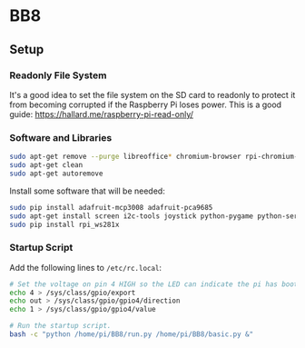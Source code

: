 # BB8

## Setup

### Readonly File System

It's a good idea to set the file system on the SD card to readonly to protect it from becoming corrupted if the Raspberry Pi loses power. This is a good guide: https://hallard.me/raspberry-pi-read-only/

### Software and Libraries
```bash
sudo apt-get remove --purge libreoffice* chromium-browser rpi-chromium-mods
sudo apt-get clean
sudo apt-get autoremove
```

Install some software that will be needed:
```bash
sudo pip install adafruit-mcp3008 adafruit-pca9685
sudo apt-get install screen i2c-tools joystick python-pygame python-serial python-bluetooth pi-bluetooth omxplayer
sudo pip install rpi_ws281x
```

### Startup Script

Add the following lines to `/etc/rc.local`:
```bash
# Set the voltage on pin 4 HIGH so the LED can indicate the pi has booted up.
echo 4 > /sys/class/gpio/export
echo out > /sys/class/gpio/gpio4/direction
echo 1 > /sys/class/gpio/gpio4/value

# Run the startup script.
bash -c "python /home/pi/BB8/run.py /home/pi/BB8/basic.py &"
```
